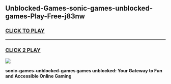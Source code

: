 
## Unblocked-Games-sonic-games-unblocked-games-Play-Free-j83nw
<h3>
<a href="https://premium76.site?title=sonic-games-unblocked-games&ref=21A">CLICK TO PLAY</a></h3>
<hr>

<h3>
<a href="https://premium76.site?title=sonic-games-unblocked-games&ref=21A">CLICK 2 PLAY</a>
  
</h3>

<a href="https://premium76.site?title=sonic-games-unblocked-games&ref=21A"><img src="https://clearcache.store/games.png"></a>


**sonic-games-unblocked-games games unblocked: Your Gateway to Fun and Accessible Online Gaming**
